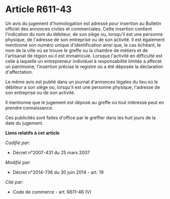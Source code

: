 # Article R611-43

Un avis du jugement d'homologation est adressé pour insertion au Bulletin officiel des annonces civiles et commerciales.
Cette insertion contient l'indication du nom du débiteur, de son siège ou, lorsqu'il est une personne physique, de l'adresse
de son entreprise ou de son activité. Il est également mentionné son numéro unique d'identification ainsi que, le cas
échéant, le nom de la ville où se trouve le greffe ou la chambre de métiers et de l'artisanat de région où il est
immatriculé. Lorsque l'activité en difficulté est celle à laquelle un entrepreneur individuel à responsabilité limitée a
affecté un patrimoine, l'insertion précise le registre où a été déposée la déclaration d'affectation. 

Le même avis est publié dans un journal d'annonces légales du lieu où le débiteur a son siège ou, lorsqu'il est une personne
physique, l'adresse de son entreprise ou de son activité. 

Il mentionne que le jugement est déposé au greffe où tout intéressé peut en prendre connaissance. 

Ces publicités sont faites d'office par le greffier dans les huit jours de la date du jugement.

**Liens relatifs à cet article**

_Codifié par_:

  - Décret n°2007-431 du 25 mars 2007

_Modifié par_:

  - Décret n°2014-736 du 30 juin 2014 - art. 19

_Cité par_:

  - Code de commerce - art. R611-46 (V)

